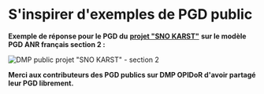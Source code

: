 # S'inspirer d'exemples de PGD public

**Exemple de réponse pour le PGD du** [**projet "SNO KARST"**](https://dmp.opidor.fr/plans/9351/export.pdf) **sur le modèle PGD ANR français section 2 :**&#x20;

![DMP public projet "SNO KARST" - section 2](<../../.gitbook/assets/Capture d’écran 2022-04-20 à 17.22.34.png>)

**Merci aux contributeurs des PGD publics sur DMP OPIDoR d'avoir partagé leur PGD librement.**
